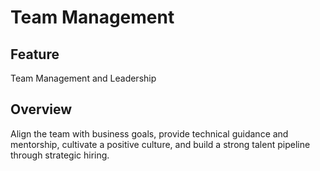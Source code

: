# Team Management

## Feature
Team Management and Leadership

## Overview
Align the team with business goals, provide technical guidance and mentorship, cultivate a positive culture, and build a strong talent pipeline through strategic hiring.
